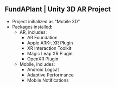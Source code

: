 ## FundAPlant | Unity 3D AR Project
- Project initialized as "Mobile 3D"
- Packages installed: 
  - AR, includes:
    - AR Foundation
    - Apple ARKit XR Plugin
    - XR Interaction Toolkit
    - Magic Leap XR Plugin
    - OpenXR Plugin
  - Mobile, includes:
    - Android Logcat
    - Adaptive Performance
    - Mobile Notifications

